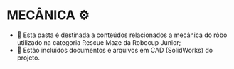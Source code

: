 # MECÂNICA ⚙️
- 🔧 Esta pasta é destinada a conteúdos relacionados a mecânica do rôbo utilizado na categoria Rescue Maze da Robocup Junior;
- 📰 Estão incluídos documentos e arquivos em CAD (SolidWorks) do projeto.
